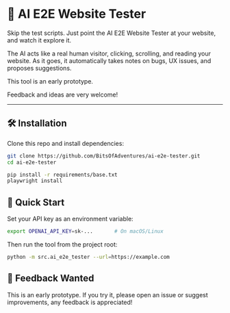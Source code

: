 # 🤖 AI E2E Website Tester

Skip the test scripts. Just point the AI E2E Website Tester at your website, and watch it explore it.

The AI acts like a real human visitor, clicking, scrolling, and reading your website. As it goes, it automatically takes notes on bugs, UX issues, and proposes suggestions.

This tool is an early prototype.

Feedback and ideas are very welcome!

---

## 🛠️ Installation

Clone this repo and install dependencies:

```bash
git clone https://github.com/BitsOfAdventures/ai-e2e-tester.git
cd ai-e2e-tester

pip install -r requirements/base.txt
playwright install
````


## 🚀 Quick Start

Set your API key as an environment variable:

```bash
export OPENAI_API_KEY=sk-...       # On macOS/Linux
```

Then run the tool from the project root:

```bash
python -m src.ai_e2e_tester --url=https://example.com
```


## 💬 Feedback Wanted
This is an early prototype. If you try it, please open an issue or suggest improvements, any feedback is appreciated!

